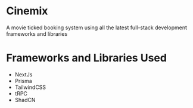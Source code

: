 # Cinemix

A movie ticked booking system using all the latest full-stack development frameworks and libraries

# Frameworks and Libraries Used

- NextJs
- Prisma
- TailwindCSS
- tRPC
- ShadCN
